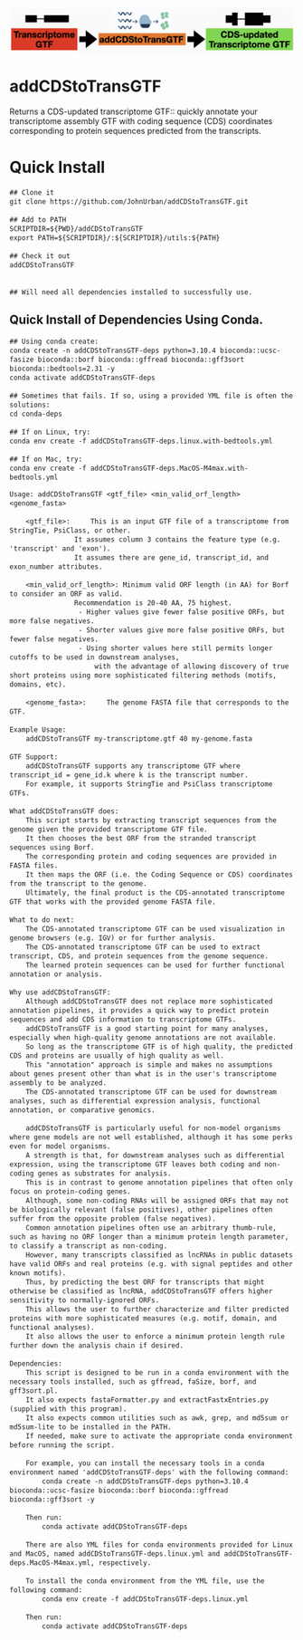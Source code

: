 ![logo](/img/logo.png)

# addCDStoTransGTF
Returns a CDS-updated transcriptome GTF:: quickly annotate your transcriptome assembly GTF with coding sequence (CDS) coordinates corresponding to protein sequences predicted from the transcripts.

# Quick Install
```
## Clone it
git clone https://github.com/JohnUrban/addCDStoTransGTF.git

## Add to PATH
SCRIPTDIR=${PWD}/addCDStoTransGTF
export PATH=${SCRIPTDIR}/:${SCRIPTDIR}/utils:${PATH}

## Check it out
addCDStoTransGTF


## Will need all dependencies installed to successfully use.
```

## Quick Install of Dependencies Using Conda.
```
## Using conda create:
conda create -n addCDStoTransGTF-deps python=3.10.4 bioconda::ucsc-fasize bioconda::borf bioconda::gffread bioconda::gff3sort bioconda::bedtools=2.31 -y
conda activate addCDStoTransGTF-deps

## Sometimes that fails. If so, using a provided YML file is often the solutions:
cd conda-deps

## If on Linux, try:
conda env create -f addCDStoTransGTF-deps.linux.with-bedtools.yml

## If on Mac, try:
conda env create -f addCDStoTransGTF-deps.MacOS-M4max.with-bedtools.yml
```





	Usage: addCDStoTransGTF <gtf_file> <min_valid_orf_length> <genome_fasta>

		<gtf_file>:		This is an input GTF file of a transcriptome from StringTie, PsiClass, or other.
					It assumes column 3 contains the feature type (e.g. 'transcript' and 'exon').
					It assumes there are gene_id, transcript_id, and exon_number attributes.

		<min_valid_orf_length>:	Minimum valid ORF length (in AA) for Borf to consider an ORF as valid.
					Recommendation is 20-40 AA, 75 highest.
					 - Higher values give fewer false positive ORFs, but more false negatives.
					 - Shorter values give more false positive ORFs, but fewer false negatives.
					 - Using shorter values here still permits longer cutoffs to be used in downstream analyses,
					     with the advantage of allowing discovery of true short proteins using more sophisticated filtering methods (motifs, domains, etc).

		<genome_fasta>:		The genome FASTA file that corresponds to the GTF.

	Example Usage: 
		addCDStoTransGTF my-transcriptome.gtf 40 my-genome.fasta

	GTF Support:
		addCDStoTransGTF supports any transcriptome GTF where transcript_id = gene_id.k where k is the transcript number.
		For example, it supports StringTie and PsiClass transcriptome GTFs. 

	What addCDStoTransGTF does:
		This script starts by extracting transcript sequences from the genome given the provided transcriptome GTF file.
		It then chooses the best ORF from the stranded transcript sequences using Borf.
		The corresponding protein and coding sequences are provided in FASTA files.
		It then maps the ORF (i.e. the Coding Sequence or CDS) coordinates from the transcript to the genome.
		Ultimately, the final product is the CDS-annotated transcriptome GTF that works with the provided genome FASTA file.

	What to do next:
		The CDS-annotated transcriptome GTF can be used visualization in genome browsers (e.g. IGV) or for further analysis.
		The CDS-annotated transcriptome GTF can be used to extract transcript, CDS, and protein sequences from the genome sequence.
		The learned protein sequences can be used for further functional annotation or analysis.

	Why use addCDStoTransGTF:
		Although addCDStoTransGTF does not replace more sophisticated annotation pipelines, it provides a quick way to predict protein sequences and add CDS information to transcriptome GTFs.
		addCDStoTransGTF is a good starting point for many analyses, especially when high-quality genome annotations are not available.
		So long as the transcriptome GTF is of high quality, the predicted CDS and proteins are usually of high quality as well.
		This "annotation" approach is simple and makes no assumptions about genes present other than what is in the user's transcriptome assembly to be analyzed.
		The CDS-annotated transcriptome GTF can be used for downstream analyses, such as differential expression analysis, functional annotation, or comparative genomics.

		addCDStoTransGTF is particularly useful for non-model organisms where gene models are not well established, although it has some perks even for model organisms.
		A strength is that, for downstream analyses such as differential expression, using the transcriptome GTF leaves both coding and non-coding genes as substrates for analysis.
		This is in contrast to genome annotation pipelines that often only focus on protein-coding genes.
		Although, some non-coding RNAs will be assigned ORFs that may not be biologically relevant (false positives), other pipelines often suffer from the opposite problem (false negatives).
		Common annotation pipelines often use an arbitrary thumb-rule, such as having no ORF longer than a minimum protein length parameter, to classify a transcript as non-coding.
		However, many transcripts classified as lncRNAs in public datasets have valid ORFs and real proteins (e.g. with signal peptides and other known motifs).
		Thus, by predicting the best ORF for transcripts that might otherwise be classified as lncRNA, addCDStoTransGTF offers higher sensitivity to normally-ignored ORFs.
		This allows the user to further characterize and filter predicted proteins with more sophisticated measures (e.g. motif, domain, and functional analyses).
		It also allows the user to enforce a minimum protein length rule further down the analysis chain if desired.

	Dependencies:
		This script is designed to be run in a conda environment with the necessary tools installed, such as gffread, faSize, borf, and gff3sort.pl.
		It also expects fastaFormatter.py and extractFastxEntries.py (supplied with this program).
		It also expects common utilities such as awk, grep, and md5sum or md5sum-lite to be installed in the PATH.
		If needed, make sure to activate the appropriate conda environment before running the script.

		For example, you can install the necessary tools in a conda environment named 'addCDStoTransGTF-deps' with the following command:
			conda create -n addCDStoTransGTF-deps python=3.10.4 bioconda::ucsc-fasize bioconda::borf bioconda::gffread bioconda::gff3sort -y 

		Then run:
			conda activate addCDStoTransGTF-deps

		There are also YML files for conda environments provided for Linux and MacOS, named addCDStoTransGTF-deps.linux.yml and addCDStoTransGTF-deps.MacOS-M4max.yml, respectively.

		To install the conda environment from the YML file, use the following command:
			conda env create -f addCDStoTransGTF-deps.linux.yml

		Then run:
			conda activate addCDStoTransGTF-deps


